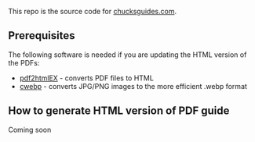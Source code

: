 This repo is the source code for [chucksguides.com](https://chucksguides.com).

## Prerequisites

The following software is needed if you are updating the HTML version of the PDFs:

- [pdf2htmlEX](https://github.com/coolwanglu/pdf2htmlEX) - converts PDF files to HTML
- [cwebp](https://developers.google.com/speed/webp/download) - converts JPG/PNG images to the more efficient .webp format

## How to generate HTML version of PDF guide

Coming soon